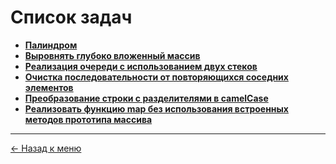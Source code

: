 # Список задач

- **[Палиндром](https://github.com/samatakaya1/Interview-material/blob/main/problems/palindrome.md)**
- **[Выровнять глубоко вложенный массив](https://github.com/samatakaya1/Interview-material/blob/main/problems/custom-array-flattening-by-depth.md)** 
- **[Реализация очереди с использованием двух стеков](https://github.com/samatakaya1/Interview-material/blob/main/problems/queue-using-two-stacks.md)**
- **[Очистка последовательности от повторяющихся соседних элементов](https://github.com/samatakaya1/javascript-interview-material/blob/main/problems/clearing-sequence-of-duplicate-neighboring-elements.md)**
- **[Преобразование строки с разделителями в camelCase](https://github.com/samatakaya1/javascript-interview-material/blob/main/problems/converting-a-delimited-string-to-camelCase.md)**
- **[Реализовать функцию map без использования встроенных методов прототипа массива](https://github.com/samatakaya1/javascript-interview-material/blob/main/problems/implement_the_map_function_without_using_the_built_in_array_prototype_methods.md)**


---
[<- Назад к меню](https://github.com/samatakaya1/Interview-material/blob/main/README.md)
